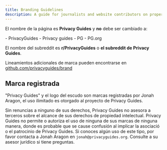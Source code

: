 ```yaml
---
title: Branding Guidelines
description: A guide for journalists and website contributors on proper branding of the Privacy Guides wordmark and logo.
---
```


El nombre de la página es **Privacy Guides** y **no** debe ser cambiado a:

<div class="pg-red" markdown>
- PrivacyGuides
- Privacy guides
- PG
- PG.org
</div>

El nombre del subreddit es **r/PrivacyGuides** o **el subreddit de Privacy Guides**.

Lineamientos adicionales de marca pueden encontrarse en [github.com/privacyguides/brand](https://github.com/privacyguides/brand)

## Marca registrada

"Privacy Guides" y el logo del escudo son marcas registradas por Jonah Aragon, el uso ilimitado es otorgado al proyecto de Privacy Guides.

Sin renuncias a ninguno de sus derechos, Privacy Guides no asesora a terceros sobre el alcance de sus derechos de propiedad intelectual. Privacy Guides no permite o autoriza el uso de ninguna de sus marcas de ninguna manera, donde es probable que se cause confusión al implicar la asociació o el patrocinio de Privacy Guides. Si conoces algún uso de este tipo, por favor contacta a Jonah Aragon en `jonah@privacyguides.org`. Consulte a su asesor jurídico si tiene preguntas.
